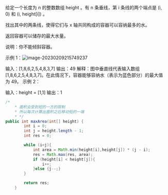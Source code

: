 给定一个长度为 n 的整数数组 height 。有 n 条垂线，第 i 条线的两个端点是 (i, 0) 和 (i, height[i]) 。

找出其中的两条线，使得它们与 x 轴共同构成的容器可以容纳最多的水。

返回容器可以储存的最大水量。

说明：你不能倾斜容器。

 

示例 1：![image-20230209215749237](C:\Users\WZ\AppData\Roaming\Typora\typora-user-images\image-20230209215749237.png)



输入：[1,8,6,2,5,4,8,3,7]
输出：49 
解释：图中垂直线代表输入数组 [1,8,6,2,5,4,8,3,7]。在此情况下，容器能够容纳水（表示为蓝色部分）的最大值为 49。
示例 2：

输入：height = [1,1]
输出：1

```java
/*
    * 面积会受到短的一方的限制
    * 所以每次计算出面积之后移动短的一端
    * */
public int maxArea(int[] height) {
        int i = 0;
        int j = height.length - 1;
        int res = 0;

        while (i<j){
            int area = Math.min(height[i],height[j]) * (j - i);
            res = Math.max(res, area);
            if (height[i] < height[j]){
                i++;
            }else {j--;}
        }

        return res;
    }
```

